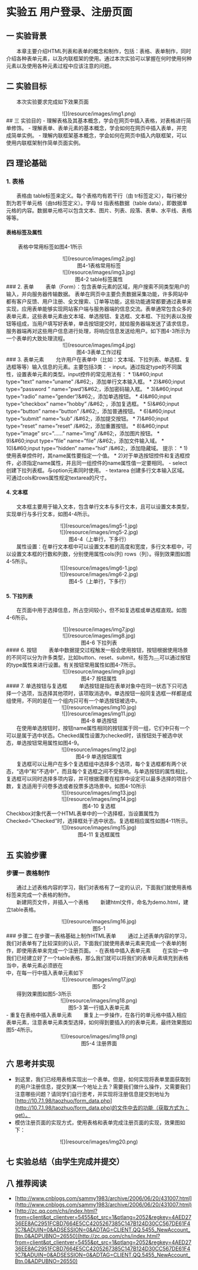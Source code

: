 # 实验五 用户登录、注册页面
## 一  实验背景
&emsp;&emsp;本章主要介绍HTML列表和表单的概念和制作，包括：表格、表单制作，同时介绍各种表单元素，以及内联框架的使用。通过本次实验可以掌握在何时使用何种元素以及使用各种元素过程中应该注意的问题。
## 二  实验目标
 &emsp;&emsp;本次实验要求完成如下效果页面 
 <center>![](resource/images/img1.png)</center>  
## 三  实验目的
- 理解表格及其基本概念，学会在网页中插入表格，对表格进行简单修饰。
- 理解表单、表单元素的基本概念，学会如何在网页中插入表单，并完成简单实例。
- 理解内联框架基本概念，学会如何在网页中插入内联框架，可以使用内联框架制作简单页面实例。
    
## 四  理论基础
### 1. 表格
&emsp;&emsp;表格由 table标签来定义。每个表格均有若干行（由 tr标签定义），每行被分割为若干单元格（由td标签定义）。字母 td 指表格数据（table data），即数据单元格的内容。数据单元格可以包含文本、图片、列表、段落、表单、水平线、表格等等。
#### 表格标签及属性
&emsp;&emsp; 表格中常用标签如图4-1所示   
<center>![](resource/images/img2.jpg)</center>  
<center>图4-1表格常用标签</center>  
<center>![](resource/images/img3.jpg)</center>   
<center>图4-2 table标签属性</center>  
### 2. 表单
&emsp;&emsp;表单（Form）：包含表单元素的区域，用户搜索不同类型用户的输入，并向服务器传输数据。
 表单在网页中主要负责数据采集功能，许多网站中都有客户反馈、用户注册、全文搜索、订单等功能，这些功能通常都要通过表单来实现，应用表单能够实现网站客户端与服务器端的信息交流。表单通常包含众多的表单元素，这些表单元素由文本域、单选按钮、复选框、文本框、下拉列表以及按钮等组成，当用户填写好表单，单击按钮提交时，就给服务器端发送了请求信息，服务器端再对这些用户信息进行处理，将响应信息发送给用户。如下图4-3所示为一个表单的大致处理流程。
<center> ![](resource/images/img4.jpg)</center>  
<center> 图4-3表单工作过程 </center>  
### 3. 表单元素
 &emsp;&emsp;允许用户在表单中（比如：文本域、下拉列表、单选框、复选框等等）输入信息的元素。主要包括3类：  
- input。通过指定type的不同属性，设置表单元素的类型。input控件的常见用法有：  
 * 1)&amp;#60;input type=”text” name=”uname” /&amp;#62;，添加单行文本输入框。
 * 2)&amp;#60;input type=”password ” name=”pwd”/&amp;#62;，添加密码输入框。
 * 3)&amp;#60;input type=”radio” name=”gender”/&amp;#62;，添加单选按钮。
 * 4)&amp;#60;input type=”checkbox” name=”hobby” /&amp;#62; ，添加复选框。
 * 5)&amp;#60;input type=”button” name=”button” /&amp;#62;，添加普通按钮。
 * 6)&amp;#60;input type=”submit” name=”sub” /&amp;#62;，添加提交按钮。
 * 7)&amp;#60;input type=”reset” name=”reset” /&amp;#62;，添加重置按钮。
 * 8)&amp;#60;input type=”image” src=”……”  name=”img”  /&amp;#62;，添加图片按钮。
 * 9)&amp;#60;input type=”file” name=”file” /&amp;#62;，添加文件输入域。
 * 10)&amp;#60;input type=”hidden” name=”hid” /&amp;#62;，添加隐藏域。  
 提示：
  * 1)使用表单控件时，其name属性要指定一个值。
  * 2)对于单选按钮控件和复选框控件，必须指定name属性，并且同一组控件的name属性值一定要相同。  
- select  
     创建下拉列表框。与option元素同时使用。
- textarea  
     创建多行文本输入区域。可通过cols和rows属性规定textarea的尺寸。  
     
#### 4. 文本框
&emsp;&emsp;文本框主要用于输入文本，包含单行文本与多行文本，且可以设置文本类型，实现单行与多行文本，如图4-4所示。  
 <center>![](resource/images/img5-1.jpg)</center>   
 <center>![](resource/images/img5-2.jpg)</center>  
 <center>图4-4（上单行，下多行）</center>  
&emsp;&emsp;属性设置：在单行文本框中可以设置文本框的高度和宽度，多行文本框中，可以设置文本框的行数和列数，分别使用属性cols(列) rows（列）。得到效果图如图4-5所示。
 <center>![](resource/images/img6-1.jpg)</center>    
 <center>![](resource/images/img6-2.jpg)</center>  
 <center>图4-5（上单行，下多行）</center>  
 
#### 5. 下拉列表
&emsp;&emsp;在页面中用于选择信息，所占空间较小，但不如复选框或单选框直观。如图4-6所示。
 <center>![](resource/images/img7.jpg)</center>  
 <center>![](resource/images/img8.jpg)</center>  
<center>图4-6 下拉列表</center>  
#### 6. 按钮
&emsp;&emsp;表单中数据提交过程触发一般会使用按钮，按钮根据使用场景的不同可以分为许多类型，比如button、reset、submit，标签为<button></button>可以通过按钮的type属性来进行设置。有关按钮常用属性如图4-7所示。  
<center>![](resource/images/img9.jpg)</center>    
<center>图4-7 按钮属性</center>  
#### 7. 单选按钮与复选框
&emsp;&emsp;单选按钮是指在表单对象中在同一状态下只可选择一个选项，当选择其他项时，该项取消选中。单选按钮一般同复选框一样都是成组使用，不同的是在一个组内只可有一个单选按钮被选中。
<center>![](resource/images/img10.jpg)</center>  
<center>![](resource/images/img11.jpg)</center>  
<center>图4-8 单选按钮</center>  
&emsp;&emsp;在使用单选按钮时，按钮name属性相同的按钮属于同一组，它们中只有一个可以是属于选中状态。Checked属性设置为checked时，该按钮处于被选中状态，单选按钮常用属性如图4-9。
 <center>![](resource/images/img12.jpg)</center>  
<center>图4-9 单选按钮属性</center>  
&emsp;&emsp;复选框可以让用户在多个复选框组中选择多个选项，每个复选框都有两个状态，“选中”和“不选中”，而且每个复选框之间不受影响。与单选按钮的属性相比，复选框可以同时选择多项内容，并可根据需要在程序中设定可以最多选择的项目个数，复选适用于问卷多选或者投票多选场景中。如图4-10所示  
<center>![](resource/images/img13.jpg)</center>    
<center>![](resource/images/img14.jpg)</center>    
<center>图4-10 复选框</center>  
Checkbox对象代表一个HTML表单中的一个选择框，当设置属性为Checked=”Checked”时，选择框处于选中状态。复选框相应属性如图4-11所示。  
<center>![](resource/images/img15.jpg)</center>   
<center>图4-11 复选框属性</center>  

## 五 实验步骤

### 步骤一 表格制作
&emsp;&emsp;通过上述表格内容的学习，我们对表格有了一定的认识，下面我们就使用表格标签来完成一个表格的制作。  
&emsp;&emsp;新建网页文件，并插入一个表格 
&emsp;&emsp;新建html文件，命名为demo.html，建立table表格。  
<center>![](resource/images/img16.jpg)</center>  
<center>图5-1</center>  
### 步骤二 在步骤一表格基础上制作HTML表单  
&emsp;&emsp;通过上述表单内容的学习，我们对表单有了比较深刻的认识，下面我们就使用表单元素来完成一个表单的制作，即使用表单来完成一个注册页面。  
- 在表格中插入表单元素
&emsp;&emsp;在实验一中我们已经建立好了一个table表格，那么我们就可以将我们的表单元素填充到表格当中，表单元素必须嵌在<form>中，在每一行中插入表单元素如下  
<center>![](resource/images/img17.jpg)</center>  
<center>图5-2</center>  
&emsp;&emsp;得到效果图如图5-3所示  
<center>![](resource/images/img18.png)</center>   
<center>图5-3 第一行插入表单元素</center>  
- 重复在表格中插入表单元素
&emsp;&emsp;重复上一步操作，在各行的单元格中插入相应表单元素，注意表单元素类型选择，如何得到要插入的的表单元素，最终效果图如图5-4所示。   
<center>![](resource/images/img19.png)</center>   
<center>图5-4 注册界面</center>  

## 六  思考并实现
- 到这里，我们已经用表格实现出一个表单。但是，如何实现将表单里面获取到的用户注册信息，提交到某一个地址上去？需要我们做什么操作，又需要我们注意哪些问题？请同学们自行思考，并实现将注册信息提交到地址为[http://10.7.1.98/taozhuo/form_data.php](http://10.7.1.98/taozhuo/form_data.php)的文件中去的功能（获取方式为：get）。  
- 模仿注册页面的实现方式，使用表格和表单完成注册页面的实现，效果图如下：  
<center>![](resource/images/img20.png)</center>  

## 七  实验总结（由学生完成并提交） 

## 八  推荐阅读
- [http://www.cnblogs.com/sammy1983/archive/2006/06/20/431007.html](http://www.cnblogs.com/sammy1983/archive/2006/06/20/431007.html)
- [http://zc.qq.com/chs/index.html?from=client&pt_clientver=5455&pt_src=1&ptlang=2052&regkey=4AED2736EE8AC2951FCBD7664E5CC4205267385C147B124D30CC567DE61F41C7&ADUIN=0&ADSESSION=0&ADTAG=CLIENT.QQ.5455_NewAccount_Btn.0&ADPUBNO=26550](http://zc.qq.com/chs/index.html?from=client&pt_clientver=5455&pt_src=1&ptlang=2052&regkey=4AED2736EE8AC2951FCBD7664E5CC4205267385C147B124D30CC567DE61F41C7&ADUIN=0&ADSESSION=0&ADTAG=CLIENT.QQ.5455_NewAccount_Btn.0&ADPUBNO=26550)

